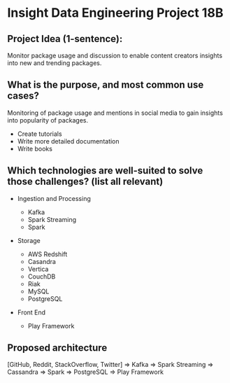 # Insight Data Engineering Project 18B

## Project Idea (1-sentence):
Monitor package usage and discussion to enable content creators insights into new and trending packages.

## What is the purpose, and most common use cases?
Monitoring of package usage and mentions in social media to gain insights into popularity of packages.
* Create tutorials
* Write more detailed documentation
* Write books

## Which technologies are well-suited to solve those challenges? (list all relevant)
* Ingestion and Processing
  * Kafka
  * Spark Streaming
  * Spark

* Storage
  * AWS Redshift
  * Casandra
  * Vertica
  * CouchDB
  * Riak
  * MySQL
  * PostgreSQL

* Front End
  * Play Framework

## Proposed architecture
[GitHub, Reddit, StackOverflow, Twitter] => Kafka => Spark Streaming => Cassandra => Spark => PostgreSQL => Play Framework

